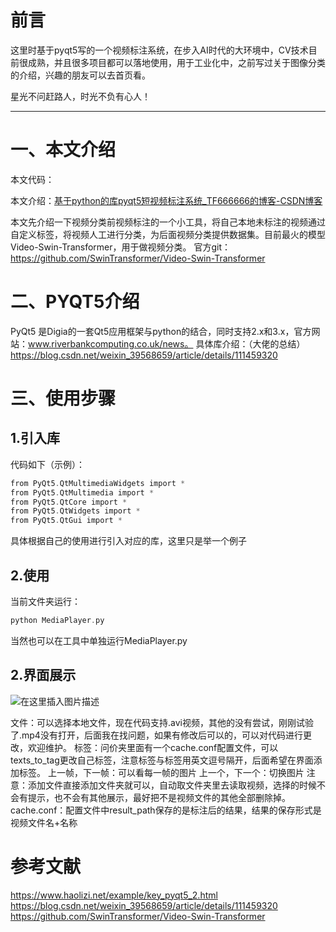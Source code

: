 # 前言
这里时基于pyqt5写的一个视频标注系统，在步入AI时代的大环境中，CV技术目前很成熟，并且很多项目都可以落地使用，用于工业化中，之前写过关于图像分类的介绍，兴趣的朋友可以去首页看。

星光不问赶路人，时光不负有心人！

---

# 一、本文介绍
本文代码：

本文介绍：[基于python的库pyqt5短视频标注系统_TF666666的博客-CSDN博客](https://blog.csdn.net/TF666666/article/details/123688287?spm=1001.2014.3001.5502)

 本文先介绍一下视频分类前视频标注的一个小工具，将自己本地未标注的视频通过自定义标签，将视频人工进行分类，为后面视频分类提供数据集。目前最火的模型Video-Swin-Transformer，用于做视频分类。
 官方git：https://github.com/SwinTransformer/Video-Swin-Transformer

# 二、PYQT5介绍
PyQt5 是Digia的一套Qt5应用框架与python的结合，同时支持2.x和3.x，官方网站：www.riverbankcomputing.co.uk/news。
具体库介绍：（大佬的总结）https://blog.csdn.net/weixin_39568659/article/details/111459320
# 三、使用步骤
## 1.引入库
代码如下（示例）：

```c
from PyQt5.QtMultimediaWidgets import *
from PyQt5.QtMultimedia import *
from PyQt5.QtCore import *
from PyQt5.QtWidgets import *
from PyQt5.QtGui import *
```
具体根据自己的使用进行引入对应的库，这里只是举一个例子

## 2.使用
当前文件夹运行：
```c
python MediaPlayer.py
```
当然也可以在工具中单独运行MediaPlayer.py

## 2.界面展示
![在这里插入图片描述](https://img-blog.csdnimg.cn/4536c1cacb07482bb93c39db5a56f59c.png?x-oss-process=image/watermark,type_d3F5LXplbmhlaQ,shadow_50,text_Q1NETiBAVEY2NjY2NjY=,size_20,color_FFFFFF,t_70,g_se,x_16#pic_center)

文件：可以选择本地文件，现在代码支持.avi视频，其他的没有尝试，刚刚试验了.mp4没有打开，后面我在找问题，如果有修改后可以的，可以对代码进行更改，欢迎维护。
标签：问价夹里面有一个cache.conf配置文件，可以texts_to_tag更改自己标签，注意标签与标签用英文逗号隔开，后面希望在界面添加标签。
上一帧，下一帧：可以看每一帧的图片
上一个，下一个：切换图片
注意：添加文件直接添加文件夹就可以，自动取文件夹里去读取视频，选择的时候不会有提示，也不会有其他展示，最好把不是视频文件的其他全部删除掉。
cache.conf：配置文件中result_path保存的是标注后的结果，结果的保存形式是视频文件名+名称

# 参考文献
https://www.haolizi.net/example/key_pyqt5_2.html
https://blog.csdn.net/weixin_39568659/article/details/111459320
https://github.com/SwinTransformer/Video-Swin-Transformer